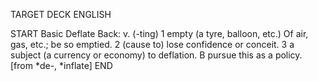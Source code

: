 TARGET DECK
ENGLISH

START
Basic
Deflate
Back: v. (-ting) 1 empty (a tyre, balloon, etc.) Of air, gas, etc.; be so emptied. 2 (cause to) lose confidence or conceit. 3 a subject (a currency or economy) to deflation. B pursue this as a policy. [from *de-, *inflate]
END
